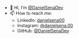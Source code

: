 - 👋 Hi, I’m [@DanielSenaDev](https://github.com/DanielSenaDev)
- 📫 How to reach me: 
   - LinkedIn: [danielsena00](https://www.linkedin.com/in/danielsena00)
   - Instagram: [@danielsena.00](https://instagram.com/danielsena.00)
   - GitHub: [@DanielSenaDev](https://github.com/DanielSenaDev)
